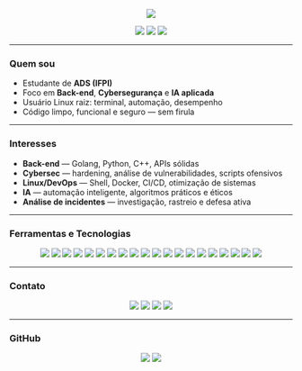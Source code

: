 <p align="center">
  <img src="https://readme-typing-svg.herokuapp.com/?color=6f8f5f&size=35&center=true&vCenter=true&width=1000&lines=FALA+DEVs..." />
</p>

<div align="center">
  <img src="https://img.shields.io/badge/Linux%20User-1d232e?style=flat-square&logo=linux&logoColor=6f8f5f"/>
  <img src="https://img.shields.io/badge/Full%20Stack%20em%20andamento-1d232e?style=flat-square&logo=javascript&logoColor=6f8f5f"/>
  <img src="https://img.shields.io/badge/Cybersegurança-1d232e?style=flat-square&logo=hackthebox&logoColor=6f8f5f"/>
</div>

---

### Quem sou

- Estudante de **ADS (IFPI)**  
- Foco em **Back-end**, **Cybersegurança** e **IA aplicada**  
- Usuário Linux raiz: terminal, automação, desempenho  
- Código limpo, funcional e seguro — sem firula  

---

### Interesses

- **Back-end** — Golang, Python, C++, APIs sólidas  
- **Cybersec** — hardening, análise de vulnerabilidades, scripts ofensivos  
- **Linux/DevOps** — Shell, Docker, CI/CD, otimização de sistemas  
- **IA** — automação inteligente, algoritmos práticos e éticos  
- **Análise de incidentes** — investigação, rastreio e defesa ativa  

---

### Ferramentas e Tecnologias

<p align="center">
  <!-- Linguagens principais -->
  <img src="https://img.shields.io/badge/Golang-1d232e?style=for-the-badge&logo=go&logoColor=6f8f5f" />
  <img src="https://img.shields.io/badge/Python-1d232e?style=for-the-badge&logo=python&logoColor=6f8f5f" />
  <img src="https://img.shields.io/badge/C++-1d232e?style=for-the-badge&logo=c%2B%2B&logoColor=6f8f5f" />
  <img src="https://img.shields.io/badge/JavaScript-1d232e?style=for-the-badge&logo=javascript&logoColor=6f8f5f" />
  <img src="https://img.shields.io/badge/TypeScript-1d232e?style=for-the-badge&logo=typescript&logoColor=6f8f5f" />

  <!-- Frameworks e ferramentas de front-end -->
  <img src="https://img.shields.io/badge/React-1d232e?style=for-the-badge&logo=react&logoColor=6f8f5f" />

  <!-- Inteligência Artificial -->
  <img src="https://img.shields.io/badge/TensorFlow-1d232e?style=for-the-badge&logo=tensorflow&logoColor=6f8f5f" />
  <img src="https://img.shields.io/badge/Gemini-1d232e?style=for-the-badge&logo=google&logoColor=6f8f5f" />

  <!-- Sistemas operacionais e ambientes -->
  <img src="https://img.shields.io/badge/Linux-1d232e?style=for-the-badge&logo=linux&logoColor=6f8f5f" />
  <img src="https://img.shields.io/badge/Arch%20Linux-1d232e?style=for-the-badge&logo=archlinux&logoColor=6f8f5f" />
  <img src="https://img.shields.io/badge/Hyprland-1d232e?style=for-the-badge&logo=neovim&logoColor=6f8f5f" />
  <img src="https://img.shields.io/badge/Kali%20Linux-1d232e?style=for-the-badge&logo=kalilinux&logoColor=6f8f5f" />
  <img src="https://img.shields.io/badge/Fedora-1d232e?style=for-the-badge&logo=fedora&logoColor=6f8f5f" />
  <img src="https://img.shields.io/badge/Manjaro-1d232e?style=for-the-badge&logo=manjaro&logoColor=6f8f5f" />

  <!-- DevOps, automação e produtividade -->
  <img src="https://img.shields.io/badge/Docker-1d232e?style=for-the-badge&logo=docker&logoColor=6f8f5f" />
  <img src="https://img.shields.io/badge/Bash-1d232e?style=for-the-badge&logo=gnubash&logoColor=6f8f5f" />
  <img src="https://img.shields.io/badge/GitHub-1d232e?style=for-the-badge&logo=github&logoColor=6f8f5f" />
  <img src="https://img.shields.io/badge/VSCode-1d232e?style=for-the-badge&logo=visualstudiocode&logoColor=6f8f5f" />
  <img src="https://img.shields.io/badge/Neovim-1d232e?style=for-the-badge&logo=neovim&logoColor=6f8f5f" />
  <img src="https://img.shields.io/badge/Notion-1d232e?style=for-the-badge&logo=notion&logoColor=6f8f5f" />
</p>

---

### Contato

<p align="center">
  <a href="mailto:ivankayki72@gmail.com"><img src="https://img.shields.io/badge/Gmail-1d232e?style=for-the-badge&logo=gmail&logoColor=6f8f5f"></a>
  <a href="https://www.linkedin.com/in/kayki-de-sousa-5a33292b3/"><img src="https://img.shields.io/badge/LinkedIn-1d232e?style=for-the-badge&logo=linkedin&logoColor=6f8f5f"></a>
  <a href="https://www.twitch.tv/sh1ft7172"><img src="https://img.shields.io/badge/Twitch-1d232e?style=for-the-badge&logo=twitch&logoColor=6f8f5f"></a>
  <a href="https://discord.gg/sua-url-aqui"><img src="https://img.shields.io/badge/Discord-1d232e?style=for-the-badge&logo=discord&logoColor=6f8f5f"></a>
</p>

---

### GitHub

<div align="center">
<img src="http://github-profile-summary-cards.vercel.app/api/cards/repos-per-language?username=sh1ftx&theme=github_dark" />
<img src="https://github-readme-stats.vercel.app/api?username=sh1ftx&show_icons=true&theme=tokyonight&count_private=true&title_color=6f8f5f&icon_color=6f8f5f" />
</div>
